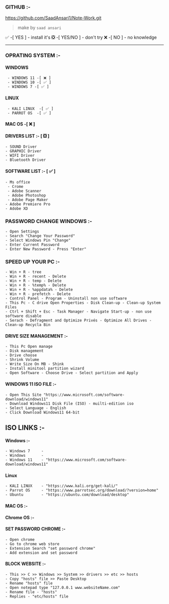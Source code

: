 ### GITHUB :-
 https://github.com/SaadAnsari1/Note-Work.git
> make by `saad ansari `


✅ -[ YES ] - install it's 
❎ -[ YES/NO ] - don't try 
❌ -[ NO ] - no knowledge 


------------




### OPRATING SYSTEM :-

 #### WINDOWS
     - WINDOWS 11 -[ ❌ ]
     - WINDOWS 10 -[ ✅ ]
     - WINDOWS 7 -[ ✅ ]
 #### LINUX
     - KALI LINUX  -[ ✅ ]
     - PARROT OS  -[ ✅ ]
 #### MAC OS  -[ ❌ ]


#### DRIVERS LIST  :- [ ❎ ]

    - SOUND Driver
    - GRAPHIC Driver 
    - WIFI Driver 
    - Bluetooth Driver 


#### SOFTWARE LIST  :- [ ✅ ]

    - Ms office 
     - Crome
     - Adobe Scanner
     - Adobe Photoshop
     - Adobe Page Maker 
    - Adobe Premiere Pro
    - Adobe XD
  

### PASSWORD CHANGE WINDOWS   :-

    - Open Settings
    - Search "Change Your Password"
    - Select Windows Pin "Change"
    - Enter Current Password
    - Enter New Password - Press "Enter"
 

### SPEED UP YOUR PC  :-

    - Win + R - tree
    - Win + R - recent - Delete 
    - Win + R - temp - Delete
    - Win + R - %temp% - Delete
    - Win + R - %appdata% - Delete 
    - Win + R - prefetch - Delete 
    - Control Panel - Program - Uninstall non use software
    - This Pc - C drive Open Properties - Disk Clean-up - Clean-up System Files
    - Ctrl + Shift + Esc - Task Manager - Navigate Start-up - non use software disable
    - Serach - Defragment and Optimize Privés - Optimize All Drives - Clean-up Recycla Bin

   
#### DRIVE SIZE MANAGEMENT  :-

    - This Pc Open manage 
    - Disk management
    - Drive choose
    - Shrink Volume
    - Write Size On MB - Shink
    - Install minitool partition wizard
    - Open Software - Choose Drive - Select partition and Apply


#### WINDOWS 11 ISO FILE   :-

    - Open This Site "https://www.microsoft.com/software-download/windows11"
    - Download Windows11 Disk File (ISO) - muilti-edition iso
    - Select Language - English
    - Click Download Windows11 64-bit


## ISO LINKS   :-

 #### Windows  :-
    - Windows 7     - 
    - Windows       -
    - Windows 11    - "https://www.microsoft.com/software-download/windows11"

 #### Linux
    - KALI LINUX    - "https://www.kali.org/get-kali/"
    - Parrot OS     - "https://www.parrotsec.org/download/?version=home"
    - Ubuntu        - "https://ubuntu.com/download/desktop"
 
 #### MAC OS  :-
 
 #### Chrome OS  :- 
 

#### SET PASSWORD CHROME   :-

    - Open chrome
    - Go to chrome web store
    - Extension Search "set password chrome"
    - Add extension and set password   


#### BLOCK WEBSITE  :-

    - This >> C >> Windows >> System >> drivers >> etc >> hosts
    - Copy "hosts" file >> Paste Desktop
    - Rename "hosts" file 
    - Open notepad type "127.0.0.1 www.websiteName.com"
    - Rename file - "hosts"
    - Replies - "etc/hosts" file




